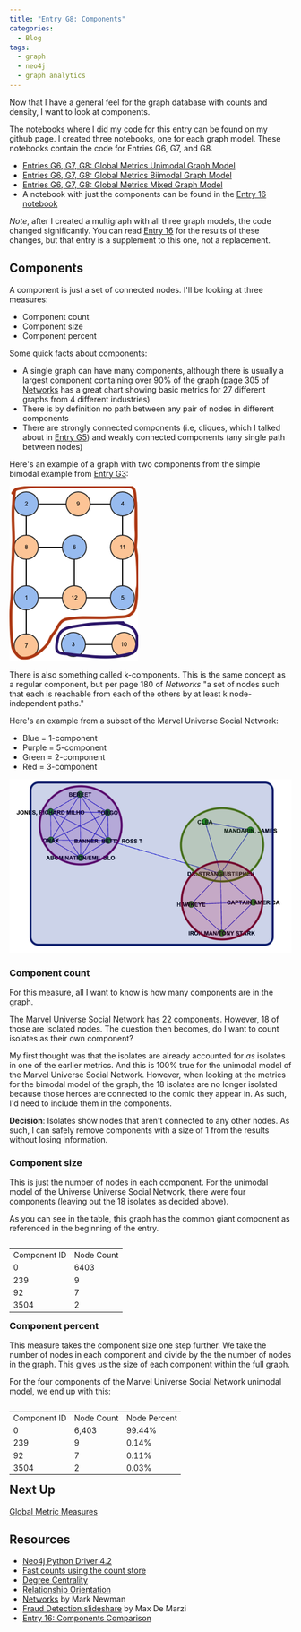 ```yaml
---
title: "Entry G8: Components"
categories:
  - Blog
tags:
  - graph
  - neo4j
  - graph analytics
---
```


Now that I have a general feel for the graph database with counts and density, I want to look at components.

The notebooks where I did my code for this entry can be found on my github page. I created three notebooks, one for each graph model. These notebooks contain the code for Entries G6, G7, and G8.

- [Entries G6, G7, G8: Global Metrics Unimodal Graph Model](https://github.com/julielinx/datascience_diaries/blob/master/graph/06_7_8a_nb_unimodal_global_metrics.ipynb)
- [Entries G6, G7, G8: Global Metrics Biimodal Graph Model](https://github.com/julielinx/datascience_diaries/blob/master/graph/06_7_8b_nb_bimodal_global_metrics.ipynb)
- [Entries G6, G7, G8: Global Metrics Mixed Graph Model](https://github.com/julielinx/datascience_diaries/blob/master/graph/06_7_8c_nb_mixed_global_metrics.ipynb)
- A notebook with just the components can be found in the [Entry 16 notebook](https://github.com/julielinx/datascience_diaries/blob/master/graph/16_nb_components_comparison.ipynb)

*Note*, after I created a multigraph with all three graph models, the code changed significantly. You can read [Entry 16](https://julielinx.github.io/blog/g16_components_comparison/) for the results of these changes, but that entry is a supplement to this one, not a replacement.

## Components

A component is just a set of connected nodes. I'll be looking at three measures:

 - Component count
 - Component size
 - Component percent 
 
Some quick facts about components:

- A single graph can have many components, although there is usually a largest component containing over 90% of the graph (page 305 of [Networks](https://www.amazon.com/Networks-Mark-Newman/dp/0198805098) has a great chart showing basic metrics for 27 different graphs from 4 different industries)
- There is by definition no path between any pair of nodes in different components
- There are strongly connected components (i.e, cliques, which I talked about in [Entry G5](https://julielinx.github.io/blog/g05_project_bimodal/)) and weakly connected components (any single path between nodes)

Here's an example of a graph with two components from the simple bimodal example from [Entry G3](https://julielinx.github.io/blog/g03_graph_model/):

<img src='https://github.com/julielinx/datascience_diaries/blob/master/graph/images/bimodal_components.png?raw=true'>

There is also something called k-components. This is the same concept as a regular component, but per page 180 of *Networks* "a set of nodes such that each is reachable from each of the others by at least k node-independent paths."

Here's an example from a subset of the Marvel Universe Social Network:

- Blue = 1-component
- Purple = 5-component
- Green = 2-component
- Red = 3-component

<img src='https://github.com/julielinx/datascience_diaries/blob/master/graph/images/k-components.png?raw=true'>

### Component count

For this measure, all I want to know is how many components are in the graph.

The Marvel Universe Social Network has 22 components. However, 18 of those are isolated nodes. The question then becomes, do I want to count isolates as their own component?

My first thought was that the isolates are already accounted for *as* isolates in one of the earlier metrics. And this is 100% true for the unimodal model of the Marvel Universe Social Network. However, when looking at the metrics for the bimodal model of the graph, the 18 isolates are no longer isolated because those heroes are connected to the comic they appear in. As such, I'd need to include them in the components.

**Decision**: Isolates show nodes that aren't connected to any other nodes. As such, I can safely remove components with a size of 1 from the results without losing information.

### Component size

This is just the number of nodes in each component. For the unimodal model of the Universe Universe Social Network, there were four components (leaving out the 18 isolates as decided above).

As you can see in the table, this graph has the common giant component as referenced in the beginning of the entry.

<table align=left>
    <tr>
        <td>Component ID</td>
        <td>Node Count</td>
    </tr>
    <tr>
        <td>0</td>
        <td>6403</td>
    </tr>
    <tr>
        <td>239</td>
        <td>9</td>
    </tr>
    <tr>
        <td>92</td>
        <td>7</td>
    </tr>
    <tr>
        <td>3504</td>
        <td>2</td>
    </tr>
</table>

### Component percent

This measure takes the component size one step further. We take the number of nodes in each component and divide by the the number of nodes in the graph. This gives us the size of each component within the full graph.

For the four components of the Marvel Universe Social Network unimodal model, we end up with this:

<table align=left>
    <tr>
        <td>Component ID</td>
        <td>Node Count</td>
        <td>Node Percent</td>
    </tr>
    <tr>
        <td>0</td>
        <td>6,403</td>
        <td>99.44%</td>
    </tr>
    <tr>
        <td>239</td>
        <td>9</td>
        <td>0.14%</td>
    </tr>
    <tr>
        <td>92</td>
        <td>7</td>
        <td>0.11%</td>
    </tr>
    <tr>
        <td>3504</td>
        <td>2</td>
        <td>0.03%</td>
    </tr>
</table>

## Next Up

[Global Metric Measures](https://julielinx.github.io/blog/g09_global_measures_metrics/)

## Resources

- [Neo4j Python Driver 4.2](https://neo4j.com/docs/api/python-driver/current/)
- [Fast counts using the count store](https://neo4j.com/developer/kb/fast-counts-using-the-count-store/)
- [Degree Centrality](https://neo4j.com/docs/graph-data-science/current/algorithms/degree-centrality/)
- [Relationship Orientation](https://neo4j.com/docs/graph-data-science/current/management-ops/cypher-projection/#cypher-projection-relationship-orientation)
- [Networks](https://www.amazon.com/Networks-Mark-Newman/dp/0198805098) by Mark Newman
- [Fraud Detection slideshare](https://www.slideshare.net/maxdemarzi/fraud-detection-and-neo4j) by Max De Marzi
- [Entry 16: Components Comparison](https://julielinx.github.io/blog/g16_components_comparison/)